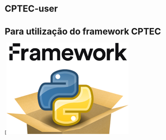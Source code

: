 # CPTEC-user
Para utilização do framework CPTEC
=====

[![Logo](https://github.com/framework-CPTEC/_static/blob/main/framework.png)

